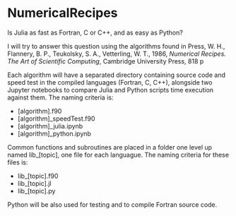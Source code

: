 # NumericalRecipes

Is Julia as fast as Fortran, C or C++, and as easy as Python? 

I will try to answer this question using the algorithms found in Press, W. H., Flannery, B. P., Teukolsky, S. A., Vetterling, W. T., 1986, _Numerical Recipes. The Art of Scientific Computing_, Cambridge University Press, 818 p

Each algorithm will have a separated directory containing source code and speed test in the compiled languages (Fortran, C, C++), alongside two Jupyter notebooks to compare Julia and Python scripts time execution against them. The naming criteria is:

- [algorithm].f90
- [algorithm]_speedTest.f90
- [algorithm]_julia.ipynb
- [algorithm]_python.ipynb
 
Common functions and subroutines are placed in a folder one level up named lib_[topic], one file for each languague. The naming criteria for these files is:

- lib_[topic].f90
- lib_[topic].jl
- lib_[topic].py

Python will be also used for testing and to compile Fortran source code.